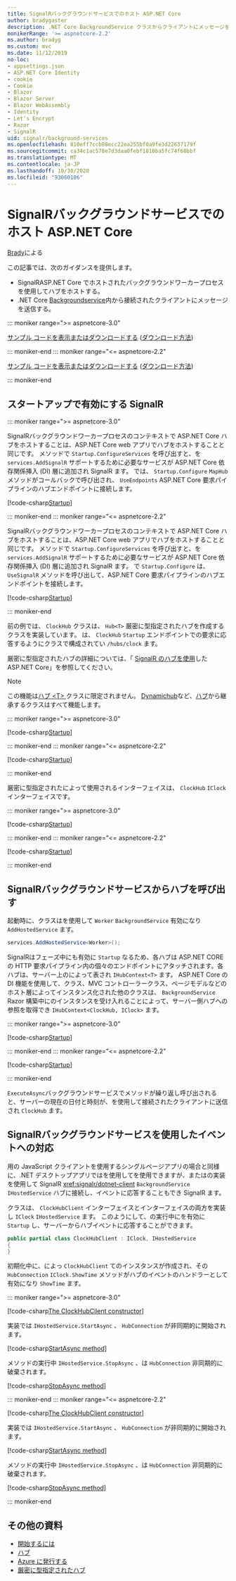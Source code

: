 ```yaml
---
title: SignalRバックグラウンドサービスでのホスト ASP.NET Core
author: bradygaster
description: .NET Core BackgroundService クラスからクライアントにメッセージを送信する方法について説明 SignalR します。
monikerRange: '>= aspnetcore-2.2'
ms.author: bradyg
ms.custom: mvc
ms.date: 11/12/2019
no-loc:
- appsettings.json
- ASP.NET Core Identity
- cookie
- Cookie
- Blazor
- Blazor Server
- Blazor WebAssembly
- Identity
- Let's Encrypt
- Razor
- SignalR
uid: signalr/background-services
ms.openlocfilehash: 810eff7ccb08ecc22ea255bf0a9fe3d22637179f
ms.sourcegitcommit: ca34c1ac578e7d3daa0febf1810ba5fc74f60bbf
ms.translationtype: MT
ms.contentlocale: ja-JP
ms.lasthandoff: 10/30/2020
ms.locfileid: "93060106"
---
```

# <a name="host-aspnet-core-no-locsignalr-in-background-services"></a>SignalRバックグラウンドサービスでのホスト ASP.NET Core

[Brady](https://twitter.com/bradygaster)による

この記事では、次のガイダンスを提供します。

* SignalRASP.NET Core でホストされたバックグラウンドワーカープロセスを使用してハブをホストする。
* .NET Core [Backgroundservice](xref:Microsoft.Extensions.Hosting.BackgroundService)内から接続されたクライアントにメッセージを送信する。

::: moniker range=">= aspnetcore-3.0"

[サンプル コードを表示またはダウンロードする](https://github.com/dotnet/AspNetCore.Docs/tree/master/aspnetcore/signalr/background-service/samples/3.x) ([ダウンロード方法](xref:index#how-to-download-a-sample))

::: moniker-end
::: moniker range="<= aspnetcore-2.2"

[サンプル コードを表示またはダウンロードする](https://github.com/dotnet/AspNetCore.Docs/tree/master/aspnetcore/signalr/background-service/samples/2.2) ([ダウンロード方法](xref:index#how-to-download-a-sample))

::: moniker-end

## <a name="enable-no-locsignalr-in-startup"></a>スタートアップで有効にする SignalR

::: moniker range=">= aspnetcore-3.0"

SignalRバックグラウンドワーカープロセスのコンテキストで ASP.NET Core ハブをホストすることは、ASP.NET Core web アプリでハブをホストすることと同じです。 メソッドで `Startup.ConfigureServices` を呼び出すと、を `services.AddSignalR` サポートするために必要なサービスが ASP.NET Core 依存関係挿入 (DI) 層に追加され SignalR ます。 では、 `Startup.Configure` `MapHub` メソッドがコールバックで呼び出され、 `UseEndpoints` ASP.NET Core 要求パイプラインのハブエンドポイントに接続します。

[!code-csharp[Startup](background-service/samples/3.x/Server/Startup.cs?name=Startup)]

::: moniker-end
::: moniker range="<= aspnetcore-2.2"

SignalRバックグラウンドワーカープロセスのコンテキストで ASP.NET Core ハブをホストすることは、ASP.NET Core web アプリでハブをホストすることと同じです。 メソッドで `Startup.ConfigureServices` を呼び出すと、を `services.AddSignalR` サポートするために必要なサービスが ASP.NET Core 依存関係挿入 (DI) 層に追加され SignalR ます。 で `Startup.Configure` は、 `UseSignalR` メソッドを呼び出して、ASP.NET Core 要求パイプラインのハブエンドポイントを接続します。

[!code-csharp[Startup](background-service/samples/2.2/Server/Startup.cs?name=Startup)]

::: moniker-end

前の例では、 `ClockHub` クラスは、 `Hub<T>` 厳密に型指定されたハブを作成するクラスを実装しています。 は、 `ClockHub` `Startup` エンドポイントでの要求に応答するようにクラスで構成されてい `/hubs/clock` ます。

厳密に型指定されたハブの詳細については、「 [ SignalR のハブを使用](xref:signalr/hubs#strongly-typed-hubs)した ASP.NET Core」を参照してください。

> [!NOTE]
> この機能は[ハブ \<T> ](xref:Microsoft.AspNetCore.SignalR.Hub`1)クラスに限定されません。 [Dynamichub](xref:Microsoft.AspNetCore.SignalR.DynamicHub)など、[ハブ](xref:Microsoft.AspNetCore.SignalR.Hub)から継承するクラスはすべて機能します。

::: moniker range=">= aspnetcore-3.0"

[!code-csharp[Startup](background-service/samples/3.x/Server/ClockHub.cs?name=ClockHub)]

::: moniker-end
::: moniker range="<= aspnetcore-2.2"

[!code-csharp[Startup](background-service/samples/2.2/Server/ClockHub.cs?name=ClockHub)]

::: moniker-end

厳密に型指定されたによって使用されるインターフェイスは、 `ClockHub` `IClock` インターフェイスです。

::: moniker range=">= aspnetcore-3.0"

[!code-csharp[Startup](background-service/samples/3.x/HubServiceInterfaces/IClock.cs?name=IClock)]

::: moniker-end
::: moniker range="<= aspnetcore-2.2"

[!code-csharp[Startup](background-service/samples/2.2/HubServiceInterfaces/IClock.cs?name=IClock)]

::: moniker-end

## <a name="call-a-no-locsignalr-hub-from-a-background-service"></a>SignalRバックグラウンドサービスからハブを呼び出す

起動時に、クラスはを使用して `Worker` `BackgroundService` 有効になり `AddHostedService` ます。

```csharp
services.AddHostedService<Worker>();
```

SignalRはフェーズ中にも有効に `Startup` なるため、各ハブは ASP.NET CORE の HTTP 要求パイプライン内の個々のエンドポイントにアタッチされます。各ハブは、サーバー上のによって表され `IHubContext<T>` ます。 ASP.NET Core の DI 機能を使用して、クラス、MVC コントローラークラス、ページモデルなどのホスト層によってインスタンス化された他のクラスは、 `BackgroundService` Razor 構築中にのインスタンスを受け入れることによって、サーバー側ハブへの参照を取得でき `IHubContext<ClockHub, IClock>` ます。

::: moniker range=">= aspnetcore-3.0"

[!code-csharp[Startup](background-service/samples/3.x/Server/Worker.cs?name=Worker)]

::: moniker-end
::: moniker range="<= aspnetcore-2.2"

[!code-csharp[Startup](background-service/samples/2.2/Server/Worker.cs?name=Worker)]

::: moniker-end

`ExecuteAsync`バックグラウンドサービスでメソッドが繰り返し呼び出されると、サーバーの現在の日付と時刻が、を使用して接続されたクライアントに送信され `ClockHub` ます。

## <a name="react-to-no-locsignalr-events-with-background-services"></a>SignalRバックグラウンドサービスを使用したイベントへの対応

用の JavaScript クライアントを使用するシングルページアプリの場合と同様に、.NET デスクトップアプリではを使用してを使用できますが、またはの実装を使用して SignalR <xref:signalr/dotnet-client> `BackgroundService` `IHostedService` ハブに接続し、イベントに応答することもでき SignalR ます。

クラスは、 `ClockHubClient` インターフェイスとインターフェイスの両方を実装し `IClock` `IHostedService` ます。 このようにして、の実行中にを有効に `Startup` し、サーバーからハブイベントに応答することができます。

```csharp
public partial class ClockHubClient : IClock, IHostedService
{
}
```

初期化中に、によっ `ClockHubClient` てのインスタンスが作成され、その `HubConnection` `IClock.ShowTime` メソッドがハブのイベントのハンドラーとして有効になり `ShowTime` ます。

::: moniker range=">= aspnetcore-3.0"

[!code-csharp[The ClockHubClient constructor](background-service/samples/3.x/Clients.ConsoleTwo/ClockHubClient.cs?name=ClockHubClientCtor)]

実装では `IHostedService.StartAsync` 、 `HubConnection` が非同期的に開始されます。

[!code-csharp[StartAsync method](background-service/samples/3.x/Clients.ConsoleTwo/ClockHubClient.cs?name=StartAsync)]

メソッドの実行中 `IHostedService.StopAsync` 、は `HubConnection` 非同期的に破棄されます。

[!code-csharp[StopAsync method](background-service/samples/3.x/Clients.ConsoleTwo/ClockHubClient.cs?name=StopAsync)]

::: moniker-end
::: moniker range="<= aspnetcore-2.2"

[!code-csharp[The ClockHubClient constructor](background-service/samples/2.2/Clients.ConsoleTwo/ClockHubClient.cs?name=ClockHubClientCtor)]

実装では `IHostedService.StartAsync` 、 `HubConnection` が非同期的に開始されます。

[!code-csharp[StartAsync method](background-service/samples/2.2/Clients.ConsoleTwo/ClockHubClient.cs?name=StartAsync)]

メソッドの実行中 `IHostedService.StopAsync` 、は `HubConnection` 非同期的に破棄されます。

[!code-csharp[StopAsync method](background-service/samples/2.2/Clients.ConsoleTwo/ClockHubClient.cs?name=StopAsync)]

::: moniker-end

## <a name="additional-resources"></a>その他の資料

* [開始するには](xref:tutorials/signalr)
* [ハブ](xref:signalr/hubs)
* [Azure に発行する](xref:signalr/publish-to-azure-web-app)
* [厳密に型指定されたハブ](xref:signalr/hubs#strongly-typed-hubs)
